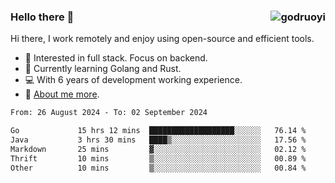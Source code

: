 ### Hello there 👋 <img align="right" src="https://github-readme-stats.vercel.app/api?username=godruoyi&show_icons=true" alt="godruoyi" />

Hi there, I work remotely and enjoy using open-source and efficient tools.

- 🔭 Interested in full stack. Focus on backend.
- 🌱 Currently learning Golang and Rust.
- 💻 With 6 years of development working experience.
- 👒 [About me more](https://godruoyi.com/posts/about-godruoyi).



<!--START_SECTION:waka-->

```txt
From: 26 August 2024 - To: 02 September 2024

Go             15 hrs 12 mins  ███████████████████░░░░░░   76.14 %
Java           3 hrs 30 mins   ████▒░░░░░░░░░░░░░░░░░░░░   17.56 %
Markdown       25 mins         ▓░░░░░░░░░░░░░░░░░░░░░░░░   02.12 %
Thrift         10 mins         ▒░░░░░░░░░░░░░░░░░░░░░░░░   00.89 %
Other          10 mins         ▒░░░░░░░░░░░░░░░░░░░░░░░░   00.84 %
```

<!--END_SECTION:waka-->
